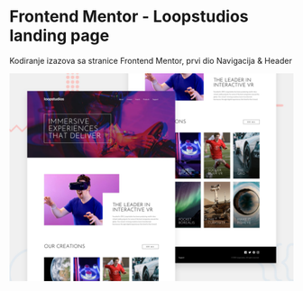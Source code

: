# Frontend Mentor - Loopstudios landing page
Kodiranje izazova sa stranice Frontend Mentor, prvi dio Navigacija & Header

![Design preview for the Loopstudios landing page coding challenge](./design/desktop-preview.jpg)

